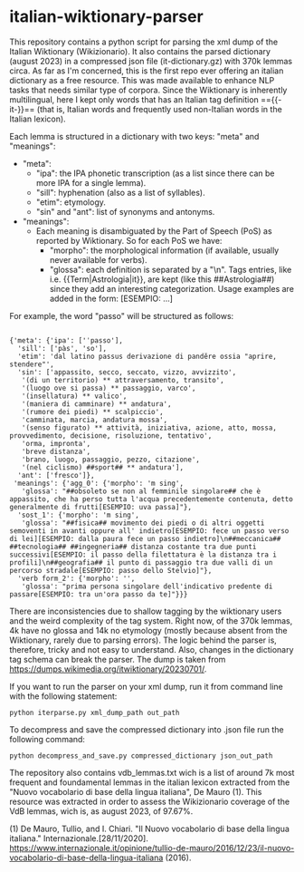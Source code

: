 # italian-wiktionary-parser
This repository contains a python script for parsing the xml dump of the Italian Wiktionary (Wikizionario). It also contains the parsed dictionary (august 2023) in a compressed json file (it-dictionary.gz) with 370k lemmas circa. As far as I'm concerned, this is the first repo ever offering an italian dictionary as a free resource. This was made available to enhance NLP tasks that needs similar type of corpora. Since the Wiktionary is inherently multilingual, here I kept only words that has an Italian tag definition =={{-it-}}== (that is, Italian words and frequently used non-Italian words in the Italian lexicon). 

Each lemma is structured in a dictionary with two keys: "meta" and "meanings":

- "meta":
  - "ipa": the IPA phonetic transcription (as a list since there can be more IPA for a single lemma).
  - "sill": hyphenation (also as a list of syllables).
  - "etim": etymology.
  - "sin" and "ant": list of synonyms and antonyms.
- "meanings":
  - Each meaning is disambiguated by the Part of Speech (PoS) as reported by Wiktionary. So for each PoS we have:
    - "morpho": the morphological information (if available, usually never available for verbs).
    - "glossa": each definition is separated by a "\n". Tags entries, like i.e. {{Term|Astrologia|it}}, are kept (like this ##Astrologia##) since they add an interesting categorization. Usage examples are added in the form: [ESEMPIO: ...]

For example, the word "passo" will be structured as follows:

```

{'meta': {'ipa': ['ˈpasso'],
  'sill': ['pàs', 'so'],
  'etim': 'dal latino passus derivazione di pandĕre ossia "aprire, stendere"',
  'sin': ['appassito, secco, seccato, vizzo, avvizzito',
   '(di un territorio) ** attraversamento, transito',
   '(luogo ove si passa) ** passaggio, varco',
   '(insellatura) ** valico',
   '(maniera di camminare) ** andatura',
   '(rumore dei piedi) ** scalpiccio',
   'camminata, marcia, andatura mossa',
   '(senso figurato) ** attività, iniziativa, azione, atto, mossa, provvedimento, decisione, risoluzione, tentativo',
   'orma, impronta',
   'breve distanza',
   'brano, luogo, passaggio, pezzo, citazione',
   '(nel ciclismo) ##sport## ** andatura'],
  'ant': ['fresco']},
 'meanings': {'agg_0': {'morpho': 'm sing',
   'glossa': "##obsoleto se non al femminile singolare## che è appassito, che ha perso tutta l'acqua precedentemente contenuta, detto generalmente di frutti[ESEMPIO: uva passa]"},
  'sost_1': {'morpho': 'm sing',
   'glossa': "##fisica## movimento dei piedi o di altri oggetti semoventi in avanti oppure all' indietro[ESEMPIO: fece un passo verso di lei][ESEMPIO: dalla paura fece un passo indietro]\n##meccanica## ##tecnologia## ##ingegneria## distanza costante tra due punti successivi[ESEMPIO: il passo della filettatura è la distanza tra i profili]\n##geografia## il punto di passaggio tra due valli di un percorso stradale[ESEMPIO: passo dello Stelvio]"},
  'verb form_2': {'morpho': '',
   'glossa': "prima persona singolare dell'indicativo predente di passare[ESEMPIO: tra un'ora passo da te]"}}}

```

There are inconsistencies due to shallow tagging by the wiktionary users and the weird complexity of the tag system. Right now, of the 370k lemmas, 4k have no glossa and 14k no etymology (mostly because absent from the Wiktionary, rarely due to parsing errors). The logic behind the parser is, therefore, tricky and not easy to understand. Also, changes in the dictionary tag schema can break the parser.
The dump is taken from https://dumps.wikimedia.org/itwiktionary/20230701/.

If you want to run the parser on your xml dump, run it from command line with the following statement: 

```
python iterparse.py xml_dump_path out_path
```

To decompress and save the compressed dictionary into .json file run the following command:

```
python decompress_and_save.py compressed_dictionary json_out_path
```

The repository also contains vdb_lemmas.txt wich is a list of around 7k most frequent and foundamental lemmas in the italian lexicon extracted from the "Nuovo vocabolario di base della lingua italiana", De Mauro (1). This resource was extracted in order to assess the Wikizionario coverage of the VdB lemmas, wich is, as august 2023, of 97.67%.


(1) De Mauro, Tullio, and I. Chiari. "Il Nuovo vocabolario di base della lingua italiana." Internazionale.[28/11/2020]. https://www.internazionale.it/opinione/tullio-de-mauro/2016/12/23/il-nuovo-vocabolario-di-base-della-lingua-italiana (2016).
